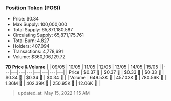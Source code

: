 
  ### Position Token (POSI)
  - Price: $0.34
  - Max Supply: 100,000,000
  - Total Supply: 65,871,180.587
  - Circulating Supply: 65,871,175.761
  - Total Burn: 4.827
  - Holders: 407,094
  - Transactions: 4,778,691
  - Volume: $360,106,129.72

  **7D Price & Volume**
  | | 09&#x2F;05 | 10&#x2F;05 | 11&#x2F;05 | 12&#x2F;05 | 13&#x2F;05 | 14&#x2F;05 | 15&#x2F;05 |
  |---|---|---|---|---|---|---|---|
  | Price | $0.37 🔻 | $0.37 🔻 | $0.33 🔻 | $0.33 🚀 | $0.34 🚀 | $0.34 🔻 | $0.34 🚀 |
  | Volume | 649.53K 🚀 | 457.03K 🔻 | 780.56K 🚀 | 1.36M 🚀 | 402.39K 🔻 | 250.95K 🔻 | 12.06K 🔻 |

  > updated_at: May 15, 2022 1:15 AM
